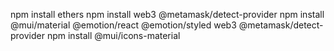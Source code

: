 npm install ethers
npm install web3 @metamask/detect-provider
npm install @mui/material @emotion/react @emotion/styled web3 @metamask/detect-provider
npm install @mui/icons-material

